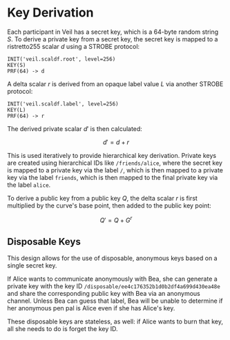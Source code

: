 # Key Derivation

Each participant in Veil has a secret key, which is a 64-byte random string $S$. To derive a private key from a secret
key, the secret key is mapped to a ristretto255 scalar $d$ using a STROBE protocol:

```text
INIT('veil.scaldf.root', level=256)
KEY(S)
PRF(64) -> d
```

A delta scalar $r$ is derived from an opaque label value $L$ via another STROBE protocol:

```text
INIT('veil.scaldf.label', level=256)
KEY(L)
PRF(64) -> r
```

The derived private scalar $d'$ is then calculated:

$$ d' = d + r $$

This is used iteratively to provide hierarchical key derivation. Private keys are created using hierarchical IDs
like `/friends/alice`, where the secret key is mapped to a private key via the label `/`, which is then mapped to a
private key via the label `friends`, which is then mapped to the final private key via the label `alice`.

To derive a public key from a public key $Q$, the delta scalar $r$ is first multiplied by the curve's base point, then
added to the public key point:

$$ Q' = Q + G^r $$

## Disposable Keys

This design allows for the use of disposable, anonymous keys based on a single secret key.

If Alice wants to communicate anonymously with Bea, she can generate a private key with the key
ID `/disposable/ee4c176352b1d0b2df4a699d430ea48e` and share the corresponding public key with Bea via an anonymous
channel. Unless Bea can guess that label, Bea will be unable to determine if her anonymous pen pal is Alice even if she
has Alice's key.

These disposable keys are stateless, as well: if Alice wants to burn that key, all she needs to do is forget the key ID.